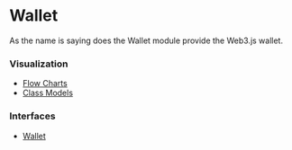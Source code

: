 # Wallet

As the name is saying does the Wallet module provide the Web3.js wallet.

### Visualization

- [Flow Charts]()
- [Class Models]()

### Interfaces

- [Wallet]()
